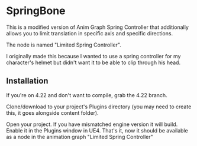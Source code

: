 # SpringBone
This is a modified version of Anim Graph Spring Controller that additionally allows you to limit translation in specific axis and specific directions.

The node is named "Limited Spring Controller".

I originally made this because I wanted to use a spring controller for my character's helmet but didn't want it to be able to clip through his head.

## Installation
If you're on 4.22 and don't want to compile, grab the 4.22 branch.

Clone/download to your project's Plugins directory (you may need to create this, it goes alongside content folder).

Open your project. If you have mismatched engine version it will build. Enable it in the Plugins window in UE4. That's it, now it should be available as a node in the animation graph "Limited Spring Controller"
